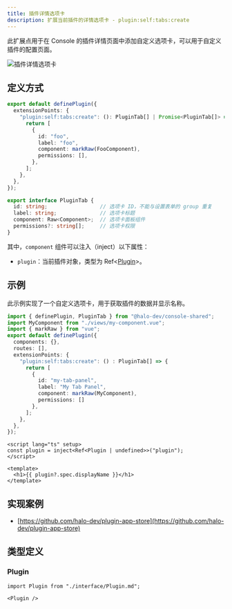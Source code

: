 ```yaml
---
title: 插件详情选项卡
description: 扩展当前插件的详情选项卡 - plugin:self:tabs:create
---
```


此扩展点用于在 Console 的插件详情页面中添加自定义选项卡，可以用于自定义插件的配置页面。

![插件详情选项卡](/img/developer-guide/plugin/extension-points/ui/plugin-self-tabs-create.png)

## 定义方式

```ts
export default definePlugin({
  extensionPoints: {
    "plugin:self:tabs:create": (): PluginTab[] | Promise<PluginTab[]> => {
      return [
        {
          id: "foo",
          label: "foo",
          component: markRaw(FooComponent),
          permissions: [],
        },
      ];
    },
  },
});
```

```ts title="PluginTab"
export interface PluginTab {
  id: string;                 // 选项卡 ID，不能与设置表单的 group 重复
  label: string;              // 选项卡标题
  component: Raw<Component>;  // 选项卡面板组件
  permissions?: string[];     // 选项卡权限
}
```

其中，`component` 组件可以注入（inject）以下属性：

- `plugin`：当前插件对象，类型为 Ref\<[Plugin](#plugin)\>。

## 示例

此示例实现了一个自定义选项卡，用于获取插件的数据并显示名称。

```ts
import { definePlugin, PluginTab } from "@halo-dev/console-shared";
import MyComponent from "./views/my-component.vue";
import { markRaw } from "vue";
export default definePlugin({
  components: {},
  routes: [],
  extensionPoints: {
    "plugin:self:tabs:create": () : PluginTab[] => {
      return [
        {
          id: "my-tab-panel",
          label: "My Tab Panel",
          component: markRaw(MyComponent),
          permissions: []
        },
      ];
    },
  },
});
```

```vue title="./views/my-component.vue"
<script lang="ts" setup>
const plugin = inject<Ref<Plugin | undefined>>("plugin");
</script>

<template>
  <h1>{{ plugin?.spec.displayName }}</h1>
</template>
```

## 实现案例

- [https://github.com/halo-dev/plugin-app-store](https://github.com/halo-dev/plugin-app-store)

## 类型定义

### Plugin

```mdx-code-block
import Plugin from "./interface/Plugin.md";

<Plugin />
```
